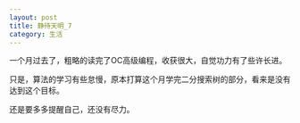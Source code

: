 ```yaml
---
layout: post
title: 静待天明_7
category: 生活
---
```


一个月过去了，粗略的读完了OC高级编程，收获很大，自觉功力有了些许长进。

只是，算法的学习有些怠慢，原本打算这个月学完二分搜索树的部分，看来是没有达到这个目标。

还是要多多提醒自己，还没有尽力。





